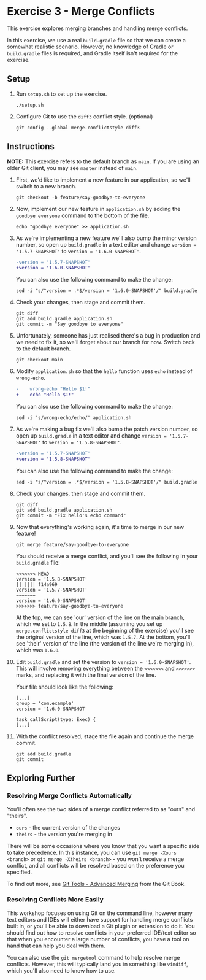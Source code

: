 # Exercise 3 - Merge Conflicts

This exercise explores merging branches and handling merge conflicts.

In this exercise, we use a real `build.gradle` file so that we can create a somewhat realistic scenario. However, no knowledge of Gradle or `build.gradle` files is required, and Gradle itself isn't required for the exercise.

## Setup

1. Run `setup.sh` to set up the exercise.
    ```
    ./setup.sh
    ```
2. Configure Git to use the `diff3` conflict style. (optional)
    ```
    git config --global merge.conflictstyle diff3
    ```

## Instructions

**NOTE:** This exercise refers to the default branch as `main`. If you are using an older Git client, you may see `master` instead of `main`.

1. First, we'd like to implement a new feature in our application, so we'll switch to a new branch.
    ```
    git checkout -b feature/say-goodbye-to-everyone
    ```
2. Now, implement our new feature in `application.sh` by adding the `goodbye everyone` command to the bottom of the file.
    ```
    echo "goodbye everyone" >> application.sh
    ```
3. As we're implementing a new feature we'll also bump the minor version number, so open up `build.gradle` in a text editor and change `version = '1.5.7-SNAPSHOT'` to `version = '1.6.0-SNAPSHOT'`.
    ```diff
    -version = '1.5.7-SNAPSHOT'
    +version = '1.6.0-SNAPSHOT'
    ```

    You can also use the following command to make the change:
    ```
    sed -i "s/^version = .*$/version = '1.6.0-SNAPSHOT'/" build.gradle
    ```
4. Check your changes, then stage and commit them.
    ```
    git diff
    git add build.gradle application.sh
    git commit -m "Say goodbye to everyone"
    ```
5. Unfortunately, someone has just realised there's a bug in production and we need to fix it, so we'll forget about our branch for now. Switch back to the default branch.
    ```
    git checkout main
    ```
6. Modify `application.sh` so that the `hello` function uses `echo` instead of `wrong-echo`.
    ```diff
    -    wrong-echo "Hello $1!"
    +    echo "Hello $1!"
    ```

    You can also use the following command to make the change:
    ```
    sed -i 's/wrong-echo/echo/' application.sh
    ```
7. As we're making a bug fix we'll also bump the patch version number, so open up `build.gradle` in a text editor and change `version = '1.5.7-SNAPSHOT'` to `version = '1.5.8-SNAPSHOT'`.
    ```diff
    -version = '1.5.7-SNAPSHOT'
    +version = '1.5.8-SNAPSHOT'
    ```

    You can also use the following command to make the change:
    ```
    sed -i "s/^version = .*$/version = '1.5.8-SNAPSHOT'/" build.gradle
    ```
8. Check your changes, then stage and commit them.
    ```
    git diff
    git add build.gradle application.sh
    git commit -m "Fix hello's echo command"
    ```
9. Now that everything's working again, it's time to merge in our new feature!
    ```
    git merge feature/say-goodbye-to-everyone
    ```

    You should receive a merge conflict, and you'll see the following in your `build.gradle` file:
    ```
    <<<<<<< HEAD
    version = '1.5.8-SNAPSHOT'
    ||||||| f14a969
    version = '1.5.7-SNAPSHOT'
    =======
    version = '1.6.0-SNAPSHOT'
    >>>>>>> feature/say-goodbye-to-everyone
    ```

    At the top, we can see 'our' version of the line on the main branch, which we set to `1.5.8`. In the middle (assuming you set up `merge.conflictstyle diff3` at the beginning of the exercise) you'll see the original version of the line, which was `1.5.7`. At the bottom, you'll see 'their' version of the line (the version of the line we're merging in), which was `1.6.0`.
10. Edit `build.gradle` and set the version to `version = '1.6.0-SNAPSHOT'`. This will involve removing everything between the `<<<<<<<` and `>>>>>>>` marks, and replacing it with the final version of the line.

    Your file should look like the following:
    ```
    [...]
    group = 'com.example'
    version = '1.6.0-SNAPSHOT'

    task callScript(type: Exec) {
    [...]
    ```
11. With the conflict resolved, stage the file again and continue the merge commit.
    ```
    git add build.gradle
    git commit
    ```

## Exploring Further

### Resolving Merge Conflicts Automatically

You'll often see the two sides of a merge conflict referred to as "ours" and "theirs".

* `ours` - the current version of the changes
* `theirs` - the version you're merging in

There will be some occasions where you know that you want a specific side to take precedence. In this instance, you can use `git merge -Xours <branch>` or `git merge -Xtheirs <branch>` - you won't receive a merge conflict, and all conflicts will be resolved based on the preference you specified.

To find out more, see [Git Tools - Advanced Merging](https://git-scm.com/book/en/v2/Git-Tools-Advanced-Merging) from the Git Book.

### Resolving Conflicts More Easily

This workshop focuses on using Git on the command line, however many text editors and IDEs will either have support for handling merge conflicts built in, or you'll be able to download a Git plugin or extension to do it. You should find out how to resolve conflicts in your preferred IDE/text editor so that when you encounter a large number of conflicts, you have a tool on hand that can help you deal with them.

You can also use the `git mergetool` command to help resolve merge conflicts. However, this will typically land you in something like `vimdiff`, which you'll also need to know how to use.
